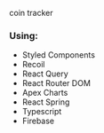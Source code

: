coin tracker

### Using:

- Styled Components
- Recoil
- React Query
- React Router DOM
- Apex Charts
- React Spring
- Typescript
- Firebase